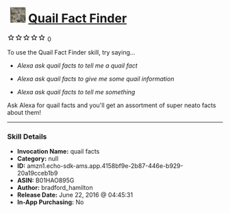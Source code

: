# &nbsp;<img src="skill_icon" alt="Quail Fact Finder icon" width="36"> [Quail Fact Finder](http://alexa.amazon.com/#skills/amzn1.echo-sdk-ams.app.4158bf9e-2b87-446e-b929-20a19cceb1b9)
![0 stars](../../images/ic_star_border_black_18dp_1x.png)![0 stars](../../images/ic_star_border_black_18dp_1x.png)![0 stars](../../images/ic_star_border_black_18dp_1x.png)![0 stars](../../images/ic_star_border_black_18dp_1x.png)![0 stars](../../images/ic_star_border_black_18dp_1x.png) 0

To use the Quail Fact Finder skill, try saying...

* *Alexa ask quail facts to tell me a quail fact*

* *Alexa ask quail facts to give me some quail information*

* *Alexa ask quail facts to tell me something*

Ask Alexa for quail facts and you'll get an assortment of super neato facts about them!

***

### Skill Details

* **Invocation Name:** quail facts
* **Category:** null
* **ID:** amzn1.echo-sdk-ams.app.4158bf9e-2b87-446e-b929-20a19cceb1b9
* **ASIN:** B01HAO895G
* **Author:** bradford_hamilton
* **Release Date:** June 22, 2016 @ 04:45:31
* **In-App Purchasing:** No
